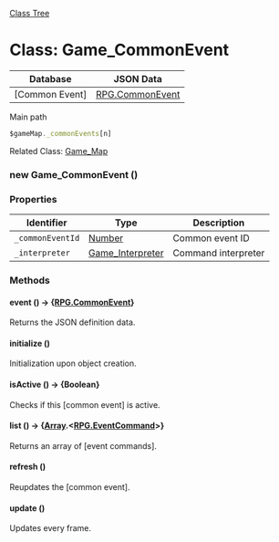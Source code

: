 [Class Tree](index.md)

# Class: Game_CommonEvent

| Database | JSON Data |
| --- | --- |
| [Common Event] | [RPG.CommonEvent](RPG.CommonEvent.md) |

Main path
```js
$gameMap._commonEvents[n]
```

Related Class: [Game_Map](Game_Map.md)

### new Game_CommonEvent ()

### Properties

| Identifier | Type | Description |
| --- | --- | --- |
| `_commonEventId` | [Number](Number.md) | Common event ID |
| `_interpreter` | [Game_Interpreter](Game_Interpreter.md) | Command interpreter |

### Methods

#### event () → {[RPG.CommonEvent](RPG.CommonEvent.md)}
Returns the JSON definition data.

#### initialize ()
Initialization upon object creation.

#### isActive () → {Boolean}
Checks if this [common event] is active.

#### list () → {[Array](Array.md).&lt;[RPG.EventCommand](RPG.EventCommand.md)&gt;}
Returns an array of [event commands].

#### refresh ()
Reupdates the [common event].

#### update ()
Updates every frame.
